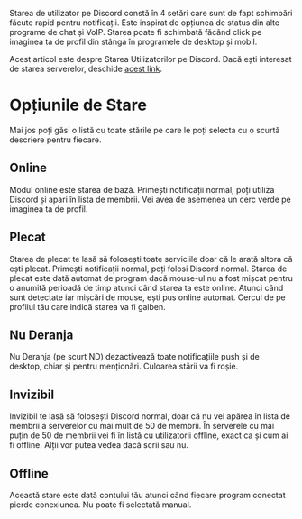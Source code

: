<!-- TITLE: Starea Utilizatorilor -->
<!-- SUBTITLE: Apasă un singur buton pentru a activa sau dezactiva notificațiile. -->

Starea de utilizator pe Discord constă în 4 setări care sunt de fapt schimbări făcute rapid pentru notificații. Este inspirat de opțiunea de status din alte programe de chat și VoIP. Starea poate fi schimbată făcând click pe imaginea ta de profil din stânga în programele de desktop și mobil.

Acest articol este despre Starea Utilizatorilor pe Discord. Dacă ești interesat de starea serverelor, deschide [acest link](https://status.discordapp.com).

# Opțiunile de Stare

Mai jos poți găsi o listă cu toate stările pe care le poți selecta cu o scurtă descriere pentru fiecare.

## Online

Modul online este starea de bază. Primești notificații normal, poți utiliza Discord și apari în lista de membrii. Vei avea de asemenea un cerc verde pe imaginea ta de profil.

## Plecat

Starea de plecat te lasă să folosești toate serviciile doar că le arată altora că ești plecat. Primești notificații normal, poți folosi Discord normal. 
Starea de plecat este dată automat de program dacă mouse-ul nu a fost mișcat pentru o anumită perioadă de timp atunci când starea ta este online. Atunci când sunt detectate iar mișcări de mouse, ești pus online automat. Cercul de pe profilul tău care indică starea va fi galben.

## Nu Deranja

Nu Deranja (pe scurt ND) dezactivează toate notificațiile push și de desktop, chiar și pentru menționări. Culoarea stării va fi roșie.

## Invizibil

Invizibil te lasă să folosești Discord normal, doar că nu vei apărea în lista de membrii a serverelor cu mai mult de 50 de membrii.  În serverele cu mai puțin de 50 de membrii vei fi în listă cu utilizatorii offline, exact ca și cum ai fi offline. Alții vor putea vedea dacă scrii sau nu.

## Offline

Această stare este dată contului tău atunci când fiecare program conectat pierde conexiunea. Nu poate fi selectată manual.